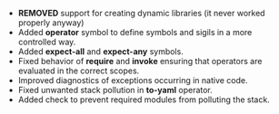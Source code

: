 * **REMOVED** support for creating dynamic libraries (it never worked properly anyway)
* Added **operator** symbol to define symbols and sigils in a more controlled way.
* Added **expect-all** and **expect-any** symbols.
* Fixed behavior of **require** and **invoke** ensuring that operators are evaluated in the correct scopes.
* Improved diagnostics of exceptions occurring in native code.
* Fixed unwanted stack pollution in **to-yaml** operator.
* Added check to prevent required modules from polluting the stack.
